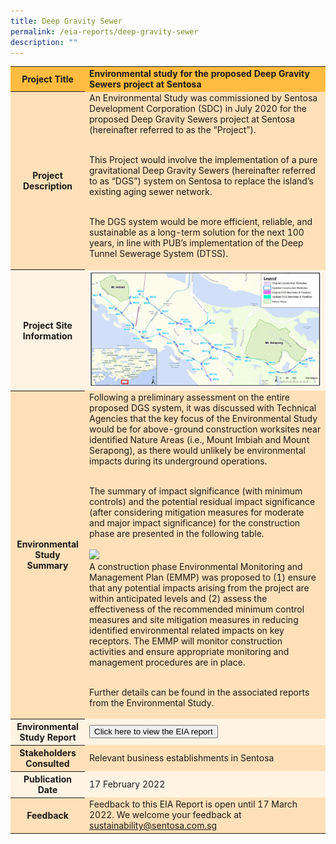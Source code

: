 ```yaml
---
title: Deep Gravity Sewer
permalink: /eia-reports/deep-gravity-sewer
description: ""
---
```

<table id="eia_reportTable">
  <tr style="background-color: #ffbc40; font-weight: bold;">
    <th>Project Title</th>
    <td>Environmental study for the proposed Deep Gravity Sewers project at Sentosa</td>
  </tr>
  <tr style="background-color: #ffe0b8;">
    <th>Project Description</th>
    <td>An Environmental Study was commissioned by Sentosa Development Corporation (SDC) in July 2020 for the proposed Deep Gravity Sewers project at Sentosa (hereinafter referred to as the “Project”).<br><br>

This Project would involve the implementation of a pure gravitational Deep Gravity Sewers (hereinafter referred to as “DGS”) system on Sentosa to replace the island’s existing aging sewer network. <br><br>

The DGS system would be more efficient, reliable, and sustainable as a long-term solution for the next 100 years, in line with PUB’s implementation of the Deep Tunnel Sewerage System (DTSS).

</td>
  </tr>  
  <tr style="background-color: #fff3e3;">
    <th>Project Site Information</th>
    <td><img src="/images/eia/Untitled.png"/></td>
  </tr>
  <tr style="background-color: #ffe0b8;">
    <th>Environmental Study Summary</th>
    <td>Following a preliminary assessment on the entire proposed DGS system, it was discussed with Technical Agencies that the key focus of the Environmental Study would be for above-ground construction worksites near identified Nature Areas (i.e., Mount Imbiah and Mount Serapong), as there would unlikely be environmental impacts during its underground operations.<br><br>

The summary of impact significance (with minimum controls) and the potential residual impact significance (after considering mitigation measures for moderate and major impact significance) for the construction phase are presented in the following table.<br><br>
			<img src="/images/eia/Summary TableofImpacts.png"/>			
			A construction phase Environmental Monitoring and Management Plan (EMMP) was proposed to (1) ensure that any potential impacts arising from the project are within anticipated levels and (2) assess the effectiveness of the recommended minimum control measures and site mitigation measures in reducing identified environmental related impacts on key receptors. The EMMP will monitor construction activities and ensure appropriate monitoring and management procedures are in place.<br><br>

Further details can be found in the associated reports from the Environmental Study.
</td>
  </tr>
  <tr style="background-color: #fff3e3;">
    <th>Environmental Study Report</th>
    <td>
        <form method="get" action="https://isomer-sentosa-staging.netlify.app/files/resources/news/20200311_Media_Release_IA_Waiver_Business_Support.pdf">
          <button id="eia_getReport" type="submit">Click here to view the EIA report</button>
        </form>
    </td>
  </tr>
  <tr style="background-color: #ffe0b8;">
    <th>Stakeholders Consulted</th>
    <td>Relevant business establishments in Sentosa</td>
  </tr>
  <tr style="background-color: #fff3e3;">
    <th>Publication Date</th>
    <td>17 February 2022 </td>
  </tr>
  <tr style="background-color: #ffe0b8;">
    <th>Feedback</th>
    <td>
       Feedback to this EIA Report is open until 17 March 2022. We welcome your feedback at <a href="mailto:sustainability@sentosa.com.sg">sustainability@sentosa.com.sg</a>
    </td>
  </tr>
</table>